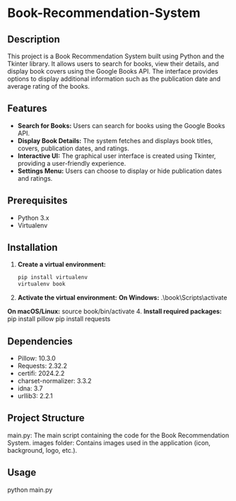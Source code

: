 # Book-Recommendation-System

## Description
This project is a Book Recommendation System built using Python and the Tkinter library. It allows users to search for books, view their details, and display book covers using the Google Books API. The interface provides options to display additional information such as the publication date and average rating of the books.

## Features
- **Search for Books:** Users can search for books using the Google Books API.
- **Display Book Details:** The system fetches and displays book titles, covers, publication dates, and ratings.
- **Interactive UI:** The graphical user interface is created using Tkinter, providing a user-friendly experience.
- **Settings Menu:** Users can choose to display or hide publication dates and ratings.

## Prerequisites
- Python 3.x
- Virtualenv

## Installation

1. **Create a virtual environment:**
   ```sh
   pip install virtualenv
   virtualenv book
2. **Activate the virtual environment:**
  **On Windows:**
    .\book\Scripts\activate
   
  **On macOS/Linux:**
    source book/bin/activate
4. **Install required packages:**
  pip install pillow
  pip install requests

## Dependencies
  - Pillow: 10.3.0
  - Requests: 2.32.2
  - certifi: 2024.2.2
  - charset-normalizer: 3.3.2
  - idna: 3.7
  - urllib3: 2.2.1

## Project Structure
main.py: The main script containing the code for the Book Recommendation System.
images folder: Contains images used in the application (icon, background, logo, etc.).

## Usage
python main.py

